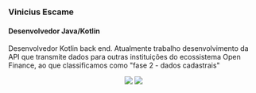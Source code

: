 ### Vinicius Escame
#### Desenvolvedor Java/Kotlin

Desenvolvedor Kotlin back end. Atualmente trabalho desenvolvimento da API que transmite dados para outras instituições do ecossistema Open Finance, ao que classificamos como "fase 2 - dados cadastrais"

<div align="center"> 
    <a href="https://www.linkedin.com/in/vinicius-escame" target="_blank"><img src="https://img.shields.io/badge/-LinkedIn-%230077B5?style=for-the-badge&logo=linkedin&logoColor=white" target="_blank"></a>
    <a href = "mailto:v.escame@gmail.com"><img src="https://img.shields.io/badge/-Gmail-%23333?style=for-the-badge&logo=gmail&logoColor=white" target="_blank"></a>
</div>

